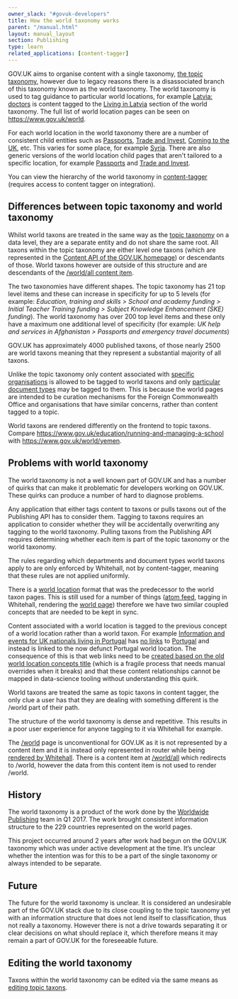 ```yaml
---
owner_slack: "#govuk-developers"
title: How the world taxonomy works
parent: "/manual.html"
layout: manual_layout
section: Publishing
type: learn
related_applications: [content-tagger]
---
```


GOV.UK aims to organise content with a single taxonomy, [the topic taxonomy][topic-taxonomy], however due to legacy reasons there is a disassociated branch of this taxonomy known as the world taxonomy. The world taxonomy is used to tag guidance to particular world locations, for example [Latvia: doctors][latvia-doctors] is content tagged to the [Living in Latvia][live-latvia] section of the world taxonomy. The full list of world location pages can be seen on <https://www.gov.uk/world>.

For each world location in the world taxonomy there are a number of consistent child entities such as [Passports][passports-nz], [Trade and Invest][trade-lt], [Coming to the UK][coming-uk], etc. This varies for some place, for example [Syria][syria]. There are also generic versions of the world location child pages that aren't tailored to a specific location, for example [Passports][passports] and [Trade and Invest][trade].

You can view the hierarchy of the world taxonomy in [content-tagger][taxon-tree] (requires access to content tagger on integration).

[topic-taxonomy]: https://docs.publishing.service.gov.uk/manual/taxonomy.html
[latvia-doctors]: https://www.gov.uk/government/publications/latvia-list-of-medical-facilities
[live-latvia]: https://www.gov.uk/world/living-in-latvia
[passports-nz]: https://www.gov.uk/world/passports-and-emergency-travel-documents-new-zealand
[trade-lt]: https://www.gov.uk/world/trade-and-invest-lithuania
[coming-uk]: https://www.gov.uk/world/coming-to-the-uk-algeria
[syria]: https://www.gov.uk/world/syria
[trade]: https://www.gov.uk/world/trade-and-invest
[passports]: https://www.gov.uk/world/passports-and-emergency-travel-documents
[taxon-tree]: https://content-tagger.integration.publishing.service.gov.uk/taxons/91b8ef20-74e7-4552-880c-50e6d73c2ff9

## Differences between topic taxonomy and world taxonomy

Whilst world taxons are treated in the same way as the [topic taxonomy][topic-taxonomy] on a data level, they are a separate entity and do not share the same root. All taxons within the topic taxonomy are either level one taxons (which are represented in the [Content API of the GOV.UK homepage][content-api]) or descendants of those. World taxons however are outside of this structure and are descendants of the [/world/all content item][world-all].

The two taxonomies have different shapes. The topic taxonomy has 21 top level items and these can increase in specificity for up to 5 levels (for example: _Education, training and skills > School and academy funding > Initial Teacher Training funding > Subject Knowledge Enhancement (SKE) funding_). The world taxonomy has over 200 top level items and these only have a maximum one additional level of specificity (for example: _UK help and services in Afghanistan > Passports and emergency travel documents_)

GOV.UK has approximately 4000 published taxons, of those nearly 2500 are world taxons meaning that they represent a substantial majority of all taxons.

Unlike the topic taxonomy only content associated with [specific organisations][spec-orgs] is allowed to be tagged to world taxons and only [particular document types][specific-doc-types] may be tagged to them. This is because the world pages are intended to be curation mechanisms for the Foreign Commonwealth Office and organisations that have similar concerns, rather than content tagged to a topic.

World taxons are rendered differently on the frontend to topic taxons. Compare <https://www.gov.uk/education/running-and-managing-a-school> with <https://www.gov.uk/world/yemen>.

[topic-taxonomy]: https://docs.publishing.service.gov.uk/manual/taxonomy.html
[content-api]: https://www.gov.uk/api/content
[world-all]: https://www.gov.uk/api/content/world/all
[spec-orgs]: https://github.com/alphagov/whitehall/blob/56006c6f6ba033fbe450ef91d46204499e62e337/config/worldwide_tagging_organisations.yml
[specific-doc-types]: https://github.com/alphagov/whitehall/blob/8f1b71d7faa130547a3fca621542b6f9f865034b/app/models/edition/taggable_organisations.rb#L4-L9

## Problems with world taxonomy

The world taxonomy is not a well known part of GOV.UK and has a number of quirks that can make it problematic for developers working on GOV.UK. These quirks can produce a number of hard to diagnose problems.

Any application that either tags content to taxons or pulls taxons out of the Publishing API has to consider them. Tagging to taxons requires an application to consider whether they will be accidentally overwriting any tagging to the world taxonomy. Pulling taxons from the Publishing API requires determining whether each item is part of the topic taxonomy or the world taxonomy.

The rules regarding which departments and document types world taxons apply to are only enforced by Whitehall, not by content-tagger, meaning that these rules are not applied uniformly.

There is a [world location][world-location] format that was the predecessor to the world taxon pages. This is still used for a number of things ([atom feed][atom-feed], tagging in Whitehall, rendering the [world page][world-page]) therefore we have two similar coupled concepts that are needed to be kept in sync.

Content associated with a world location is tagged to the previous concept of a world location rather than a world taxon. For example [Information and events for UK nationals living in Portugal][portugal-info] has [no links][] to [Portugal][] and instead is linked to the now defunct Portugal world location. The consequence of this is that web links need to be [created based on the old world location concepts title][create-link] (which is a fragile process that needs manual overrides when it breaks) and that these content relationships cannot be mapped in data-science tooling without understanding this quirk.

World taxons are treated the same as topic taxons in content tagger, the only clue a user has that they are dealing with something different is the /world part of their path.

The structure of the world taxonomy is dense and repetitive. This results in a poor user experience for anyone tagging to it via Whitehall for example.

The [/world][] page is unconventional for GOV.UK as it is not represented by a content item and it is instead only represented in router while being [rendered by Whitehall][]. There is a content item at [/world/all][] which redirects to /world, however the data from this content item is not used to render /world.

[world-location]: https://github.com/alphagov/govuk-content-schemas/blob/0c6097e6afa6c7679b97aa4331b5d1fdd75fcdc3/formats/world_location.jsonnet
[atom-feed]: https://www.gov.uk/world/yemen.atom
[world-page]: https://www.gov.uk/world
[portugal-info]: https://www.gov.uk/government/news/information-and-events-for-uk-nationals-living-in-portugal
[no links]: https://www.gov.uk/api/content/government/news/information-and-events-for-uk-nationals-living-in-portugal
[Portugal]: https://www.gov.uk/world/portugal
[create-link]: https://github.com/alphagov/govuk_publishing_components/blob/5f72ddaf40948c0dbbc26438fb958fd5f693ee72/lib/govuk_publishing_components/presenters/related_navigation_helper.rb#L150-L156
[/world]: https://gov.uk/world
[rendered by Whitehall]: https://github.com/alphagov/whitehall/blob/79515433a97f799a5f78f3410f5d598004bd91f2/config/routes.rb#L56
[/world/all]: https://gov.uk/api/content/world/all

## History

The world taxonomy is a product of the work done by the [Worldwide Publishing][worldwide-publishing] team in Q1 2017. The work brought consistent information structure to the 229 countries represented on the world pages.

This project occurred around 2 years after work had begun on the GOV.UK taxonomy which was under active development at the time. It’s unclear whether the intention was for this to be a part of the single taxonomy or always intended to be separate.

[worldwide-publishing]: https://gov-uk.atlassian.net/wiki/spaces/GOVUK/pages/131111686/Worldwide+Publishing

## Future

The future for the world taxonomy is unclear. It is considered an undesirable part of the GOV.UK stack due to its close coupling to the topic taxonomy yet with an information structure that does not lend itself to classification, thus not really a taxonomy. However there is not a drive towards separating it or clear decisions on what should replace it, which therefore means it may remain a part of GOV.UK for the foreseeable future.

## Editing the world taxonomy

Taxons within the world taxonomy can be edited via the same means as [editing topic taxons][edit-taxons].

[edit-taxons]: https://docs.publishing.service.gov.uk/manual/taxonomy.html#editing-the-topic-taxonomy
